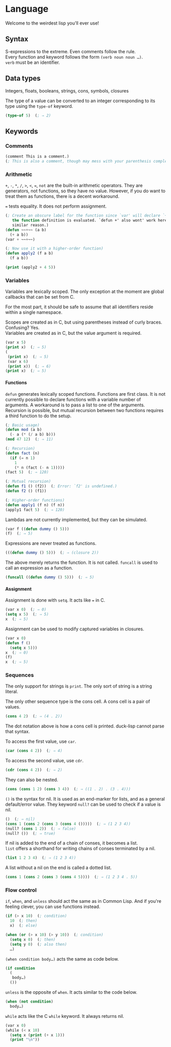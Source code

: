 # Language

Welcome to the weirdest lisp you'll ever use!

## Syntax

S-expressions to the extreme. Even comments follow the rule.  
Every function and keyword follows the form `(verb noun noun …)`.  
`verb` must be an identifier.

## Data types

Integers, floats, booleans, strings, cons, symbols, closures

The type of a value can be converted to an integer corresponding to its type using the `type-of` keyword.

```lisp
(type-of 5)  (; ⇒ 2)
```


## Keywords

### Comments

```lisp
(comment This is a comment.)
(; This is also a comment, though may mess with your parenthesis completion.)
```

### Arithmetic

`+`, `-`, `*`, `/`, `>`, `<`, `=`, `not` are the built-in arithmetic operators. They are generators, not functions, so they have no value. However, if you do want to treat them as functions, there is a decent workaround.

`=` tests equality. It does not perform assignment.

```lisp
(; Create an obscure label for the function since `var' will declare `+' before
   the function definition is evaluated. `defun +' also wont' work here for a
   similar reason.)
(defun ~~+~~ (a b)
  (+ a b))
(var + ~~+~~)

(; Now use it with a higher-order function)
(defun apply2 (f a b)
  (f a b))

(print (apply2 + 4 5))
```

### Variables

Variables are lexically scoped. The only exception at the moment are global callbacks that can be set from C.

For the most part, it should be safe to assume that all identifiers reside within a single namespace.

Scopes are created as in C, but using parentheses instead of curly braces. Confusing? Yes.  
Variables are created as in C, but the value argument is required.

```lisp
(var x 5)
(print x)  (; ⇒ 5)
(
 (print x)  (; ⇒ 5)
 (var x 6)
 (print x))  (; ⇒ 6)
(print x)  (; ⇒ 5)
```

#### Functions

`defun` generates lexically scoped functions. Functions are first class. It is not currently possible to declare functions with a variable number of arguments. A workaround is to pass a list to one of the arguments. Recursion is possible, but mutual recursion between two functions requires a third function to do the setup.

```lisp
(; Basic usage)
(defun mod (a b)
  (- a (* (/ a b) b)))
(mod 47 12)  (; ⇒ 11)

(; Recursion)
(defun fact (n)
  (if (= n 1)
    1
	(* n (fact (- n 1)))))
(fact 5)  (; ⇒ 120)

(; Mutual recursion)
(defun f1 () (f2))  (; Error: `f2' is undefined.)
(defun f2 () (f1))

(; Higher-order functions)
(defun apply1 (f n) (f n))
(apply1 fact 5)  (; ⇒ 120)
```

Lambdas are not currently implemented, but they can be simulated.

```lisp
(var f ((defun dummy () 5)))
(f)  (; ⇒ 5)
```

Expressions are never treated as functions.

```lisp
(((defun dummy () 5)))  (; ⇒ (closure 2))
```

The above merely returns the function. It is not called. `funcall` is used to call an expression as a function.

```lisp
(funcall ((defun dummy () 5)))  (; ⇒ 5)
```

#### Assignment

Assignment is done with `setq`. It acts like `=` in C.

```lisp
(var x 0)  (; ⇒ 0)
(setq x 5)  (; ⇒ 5)
x  (; ⇒ 5)
```

Assignment can be used to modify captured variables in closures.

```lisp
(var x 0)
(defun f ()
  (setq x 5)))
x  (; ⇒ 0)
(f)
x  (; ⇒ 5)
```

### Sequences

The only support for strings is `print`. The only sort of string is a string literal.

The only other sequence type is the cons cell. A cons cell is a pair of values.

```lisp
(cons 4 2)  (; ⇒ (4 . 2))
```

The dot notation above is how a cons cell is printed. duck-lisp cannot parse that syntax.

To access the first value, use `car`.

```lisp
(car (cons 4 2))  (; ⇒ 4)
```

To access the second value, use `cdr`.

```lisp
(cdr (cons 4 2))  (; ⇒ 2)
```

They can also be nested.

```lisp
(cons (cons 1 2) (cons 3 4))  (; ⇒ ((1 . 2) . (3 . 4)))
```

`()` is the syntax for nil. It is used as an end-marker for lists, and as a general default/error value. They keyword `null?` can be used to check if a value is nil.

```lisp
()  (; ⇒ nil)
(cons 1 (cons 2 (cons 3 (cons 4 ()))))  (; ⇒ (1 2 3 4))
(null? (cons 1 2))  (; ⇒ false)
(null? ())  (; ⇒ true)
```

If nil is added to the end of a chain of conses, it becomes a list.  
`list` offers a shorthand for writing chains of conses terminated by a nil.

```lisp
(list 1 2 3 4)  (; ⇒ (1 2 3 4))
```

A list without a nil on the end is called a dotted list.

```lisp
(cons 1 (cons 2 (cons 3 (cons 4 5))))  (; ⇒ (1 2 3 4 . 5))
```

### Flow control

`if`, `when`, and `unless` should act the same as in Common Lisp. And if you're feeling clever, you can use functions instead.

```lisp
(if (> x 10)  (; condition)
  10  (; then)
  x)  (; else)
```

```lisp
(when (or (> x 10) (> y 10))  (; condition)
  (setq x 0)  (; then)
  (setq y 0)  (; also then)
  …)
```

`(when condition body…)` acts the same as code below.

```lisp
(if condition
  (
   body…)
  ())
```

`unless` is the opposite of `when`. It acts similar to the code below.

```lisp
(when (not condition)
  body…)
```

`while` acts like the C `while` keyword. It always returns nil.

```lisp
(var x 0)
(while (< x 10)
  (setq x (print (+ x 1)))
  (print "\n"))
```
